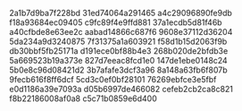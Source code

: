 2a1b7d9ba7f228bd
31ed74064a291465
a4c29096890fe9db
f18a93684ec09405
c9fc89f4e9ffd881
37a1ecdb5d81f46b
a40cfbde8e63ee2c
aabad14866c687f6
9608e37112d36204
5da234a9d3240875
7f31375a1a603921
f58d1b15d2063f9b
db30bbf5fb25171a
d191ece0bf88b4e3
268b020de2bfdb3e
5a669523b19a373e
827d7eeac8fcd1e0
147de1ebe0148c24
5b0e8c96d08421d2
3b7afafe3dcf3a96
8a148a63fb6f807b
9fecb616f8ff6dcf
5cd3c0ef0bf28101
76269ebfce3e5fbf
e0d1186a39e7093a
d05b6997de466082
cefeb2cb2ca8c821
f8b22186008af0a8
c5c71b0859e6d400
